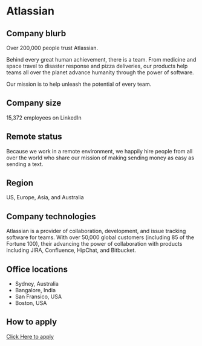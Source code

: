 #  Atlassian

  

##  Company blurb

  

Over 200,000 people trust Atlassian.

Behind every great human achievement, there is a team.
From medicine and space travel to disaster response and pizza deliveries, our products help teams all over the planet advance humanity through the power of software.

Our mission is to help unleash the potential of every team.

  

##  Company size

  

15,372 employees on LinkedIn

  

##  Remote status

  

Because we work in a remote environment, we happily hire people from all over the world who share our mission of making sending money as easy as sending a text.

  

##  Region

  
US, Europe, Asia, and Australia

  

##  Company technologies

  
Atlassian is a provider of collaboration, development, and issue tracking software for teams. With over 50,000 global customers (including 85 of the Fortune 100), their advancing the power of collaboration with products including JIRA, Confluence, HipChat, and Bitbucket.

  

##  Office locations

  

 - Sydney, Australia  
 - Bangalore, India
 - San Fransico, USA
 - Boston, USA

  

##  How to apply

  

[Click Here to apply](https://www.atlassian.com/company/careers)
